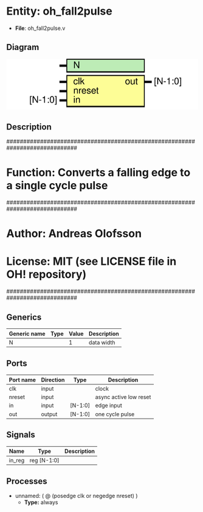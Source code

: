 # Entity: oh_fall2pulse

- **File**: oh_fall2pulse.v
## Diagram

![Diagram](oh_fall2pulse.svg "Diagram")
## Description

#############################################################################
# Function: Converts a falling edge to a single cycle pulse                 #
#############################################################################
# Author:   Andreas Olofsson                                                #
# License:  MIT (see LICENSE file in OH! repository)                        #
#############################################################################

## Generics

| Generic name | Type | Value | Description |
| ------------ | ---- | ----- | ----------- |
| N            |      | 1     | data width  |
## Ports

| Port name | Direction | Type    | Description            |
| --------- | --------- | ------- | ---------------------- |
| clk       | input     |         | clock                  |
| nreset    | input     |         | async active low reset |
| in        | input     | [N-1:0] | edge input             |
| out       | output    | [N-1:0] | one cycle pulse        |
## Signals

| Name   | Type        | Description |
| ------ | ----------- | ----------- |
| in_reg | reg [N-1:0] |             |
## Processes
- unnamed: ( @ (posedge clk or negedge nreset) )
  - **Type:** always
